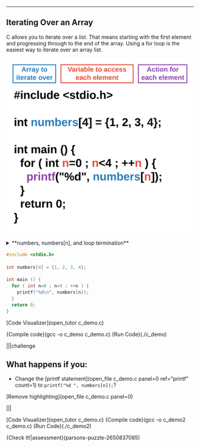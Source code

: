 ----------

## Iterating Over an Array

C allows you to iterate over a list. That means starting with the first element and progressing through to the end of the array. Using a for loop is the easiest way to iterate over an array list.

![Iterating Over an Array](.guides/img/array-iterate.png)

<details><summary>**numbers, numbers[n], and loop termination**</summary>In the example below, the iteration variable is `n` and the list is named `numbers`. This means that `numbers[n]` represents the current element being accessed by the loop. The loop continues as long as `n` is less than 4 because we begin the loop at 0.</details>
  
```c
#include <stdio.h>

int numbers[4] = {1, 2, 3, 4};

int main () {
  for ( int n=0 ; n<4 ; ++n ) {
    printf("%d\n", numbers[n]); 
  }
  return 0;
}
```

[Code Visualizer](open_tutor c_demo.c)

{Compile code}(gcc -o c_demo c_demo.c)
{Run Code}(./c_demo)

|||challenge
## What happens if you:
* Change the [printf statement](open_file c_demo.c panel=0 ref="printf" count=1) to 
`printf("%d ", numbers[n]);`?

[Remove highlighting](open_file c_demo.c panel=0)

|||

[Code Visualizer](open_tutor c_demo.c)
{Compile code}(gcc -o c_demo2 c_demo.c)
{Run Code}(./c_demo2)

{Check It!|assessment}(parsons-puzzle-2650837085)
